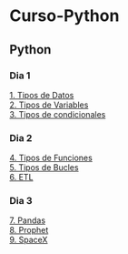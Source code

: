 # Curso-Python
## Python
### Dia 1
[1. Tipos de Datos](https://github.com/EzioADeF/Curso-Python/blob/Dia-1/Copia%20de%20M4%20-%2001%20-%20Python%20Notebook.ipynb) <br>
[2. Tipos de Variables](https://github.com/EzioADeF/Curso-Python/blob/Dia-1/Copia%20de%20M4%20-%2002%20-%20Python%20Notebook.ipynb) <br>
[3. Tipos de condicionales](https://github.com/EzioADeF/Curso-Python/blob/Dia-1/Copia%20de%20M4%20-%2003%20-%20Condicionales.ipynb) <br>
### Dia 2
[4. Tipos de Funciones](https://github.com/EzioADeF/Curso-Python/blob/Dia-1/Copia%20de%20M4%20-%2004%20-%20Funciones.ipynb) <br>
[5. Tipos de Bucles](https://github.com/EzioADeF/Curso-Python/blob/Dia-1/Copia%20de%20M4%20-%2005%20-%20Bucles.ipynb) <br>
[6. ETL](https://github.com/EzioADeF/Curso-Python/blob/Dia-1/Copia%20de%20M4%20-%2006%20-%20ETL.ipynb) <br>
### Dia 3
[7. Pandas](https://github.com/EzioADeF/Curso-Python/blob/Dia-3/Copia%20de%20M4%20-%2010%20-%20Pandas.ipynb) <br>
[8. Prophet](https://github.com/EzioADeF/Curso-Python/blob/Dia-3/Copia%20de%20Prophet%20-%20Predecir%20el%20valor%20de%20Bitcoin.ipynb) <br>
[9. SpaceX](https://github.com/EzioADeF/Curso-Python/blob/Dia-3/Copia%20de%20SpaceX%20-%201%20-%20Data%20Collection%20Api%20v2.ipynb) <br>
